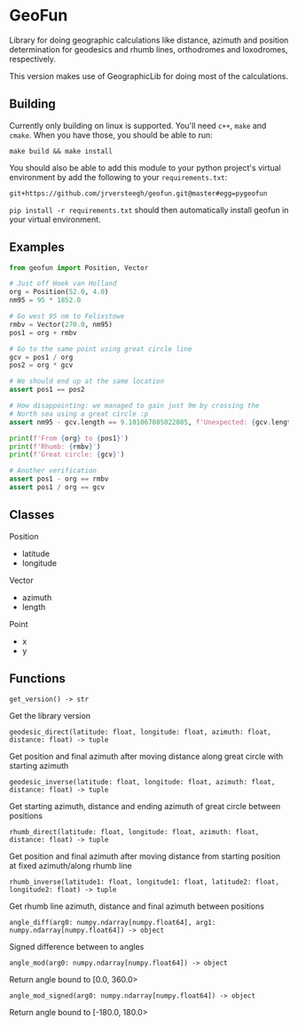 # GeoFun

Library for doing geographic calculations like distance, azimuth and position determination
for geodesics and rhumb lines, orthodromes and loxodromes, respectively.

This version makes use of GeographicLib for doing most of the calculations.

## Building

Currently only building on linux is supported. You'll need `c++`, `make` and `cmake`. When you have those, you should be able
to run:

`
make build && make install
`

You should also be able to add this module to your python project's virtual environment by add the following to your `requirements.txt`:

`
git+https://github.com/jrversteegh/geofun.git@master#egg=pygeofun
`

`pip install -r requirements.txt` should then automatically install geofun in your virtual environment.


## Examples

```python
from geofun import Position, Vector

# Just off Hoek van Holland
org = Position(52.0, 4.0)
nm95 = 95 * 1852.0

# Go west 95 nm to Felixstowe
rmbv = Vector(270.0, nm95)
pos1 = org + rmbv

# Go to the same point using great circle line
gcv = pos1 / org
pos2 = org * gcv

# We should end up at the same location
assert pos1 == pos2

# How disappointing: we managed to gain just 9m by crossing the
# North sea using a great circle :p
assert nm95 - gcv.length == 9.101067085022805, f'Unexpected: {gcv.length}'

print(f'From {org} to {pos1}')
print(f'Rhumb: {rmbv}')
print(f'Great circle: {gcv}')

# Another verification
assert pos1 - org == rmbv
assert pos1 / org == gcv
```

## Classes

Position
 - latitude
 - longitude

Vector
 - azimuth
 - length

Point
 - x
 - y

## Functions

`get_version() -> str`

   Get the library version

`geodesic_direct(latitude: float, longitude: float, azimuth: float, distance: float) -> tuple`

   Get position and final azimuth after moving distance along great circle with starting azimuth

`geodesic_inverse(latitude: float, longitude: float, azimuth: float, distance: float) -> tuple`

   Get starting azimuth, distance and ending azimuth of great circle between positions

`rhumb_direct(latitude: float, longitude: float, azimuth: float, distance: float) -> tuple`

   Get position and final azimuth after moving distance from starting position at fixed azimuth/along rhumb line

`rhumb_inverse(latitude1: float, longitude1: float, latitude2: float, longitude2: float) -> tuple`

   Get rhumb line azimuth, distance and final azimuth between positions

`angle_diff(arg0: numpy.ndarray[numpy.float64], arg1: numpy.ndarray[numpy.float64]) -> object`

   Signed difference between to angles

`angle_mod(arg0: numpy.ndarray[numpy.float64]) -> object`

   Return angle bound to [0.0, 360.0>

`angle_mod_signed(arg0: numpy.ndarray[numpy.float64]) -> object`

   Return angle bound to [-180.0, 180.0>
